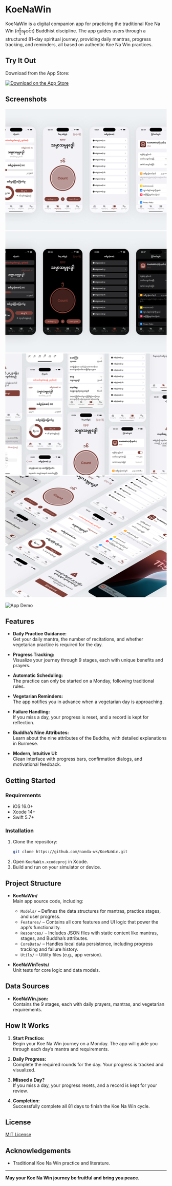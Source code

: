 # KoeNaWin

KoeNaWin is a digital companion app for practicing the traditional Koe Na Win (ကိုးနဝင်း) Buddhist discipline. The app guides users through a structured 81-day spiritual journey, providing daily mantras, progress tracking, and reminders, all based on authentic Koe Na Win practices.

## Try It Out

Download from the App Store:

[![Download on the App Store](https://tools.applemediaservices.com/api/badges/download-on-the-app-store/black/en-us?size=250x83)](https://apps.apple.com/us/app/koenawin-practice/id6747106061)


## Screenshots

<!-- Add your screenshots here -->
![Screen Shot](images/image1.png)
![](images/image2.png)
![](images/image3.png)
![](images/image4.png)

<img src="https://media0.giphy.com/media/v1.Y2lkPTc5MGI3NjExYThpNzkwcnRwYTV0ZjViZzBoZTEzeHVhbGE0Z2tpd2F3amo5enBzdSZlcD12MV9pbnRlcm5hbF9naWZfYnlfaWQmY3Q9Zw/ewB68dfKADQgNQbhI9/giphy.gif" width="300" alt="App Demo">

## Features

- **Daily Practice Guidance:**  
  Get your daily mantra, the number of recitations, and whether vegetarian practice is required for the day.

- **Progress Tracking:**  
  Visualize your journey through 9 stages, each with unique benefits and prayers.

- **Automatic Scheduling:**  
  The practice can only be started on a Monday, following traditional rules.

- **Vegetarian Reminders:**  
  The app notifies you in advance when a vegetarian day is approaching.

- **Failure Handling:**  
  If you miss a day, your progress is reset, and a record is kept for reflection.

- **Buddha’s Nine Attributes:**  
  Learn about the nine attributes of the Buddha, with detailed explanations in Burmese.

- **Modern, Intuitive UI:**  
  Clean interface with progress bars, confirmation dialogs, and motivational feedback.

## Getting Started

### Requirements

- iOS 16.0+
- Xcode 14+
- Swift 5.7+

### Installation

1. Clone the repository:
    ```bash
    git clone https://github.com/nanda-wk/KoeNaWin.git
    ```
2. Open `KoeNaWin.xcodeproj` in Xcode.
3. Build and run on your simulator or device.

## Project Structure

- **KoeNaWin/**  
  Main app source code, including:
  - `Models/` – Defines the data structures for mantras, practice stages, and user progress.
  - `Features/` – Contains all core features and UI logic that power the app's functionality.
  - `Resources/` – Includes JSON files with static content like mantras, stages, and Buddha’s attributes.
  - `CoreData/` – Handles local data persistence, including progress tracking and failure history.
  - `Utils/` – Utility files (e.g., app version).

- **KoeNaWinTests/**  
  Unit tests for core logic and data models.

## Data Sources

- **KoeNaWin.json:**  
  Contains the 9 stages, each with daily prayers, mantras, and vegetarian requirements.

## How It Works

1. **Start Practice:**  
   Begin your Koe Na Win journey on a Monday. The app will guide you through each day’s mantra and requirements.

2. **Daily Progress:**  
   Complete the required rounds for the day. Your progress is tracked and visualized.

3. **Missed a Day?**  
   If you miss a day, your progress resets, and a record is kept for your review.

4. **Completion:**  
   Successfully complete all 81 days to finish the Koe Na Win cycle.

## License

[MIT License](LICENSE)

## Acknowledgements

- Traditional Koe Na Win practice and literature.

---

**May your Koe Na Win journey be fruitful and bring you peace.**
